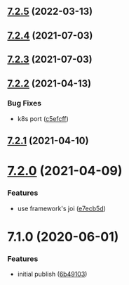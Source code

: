 ## [7.2.5](https://github.com/softwaregroup-bg/ut-port-skype/compare/v7.2.4...v7.2.5) (2022-03-13)



## [7.2.4](https://github.com/softwaregroup-bg/ut-port-skype/compare/v7.2.3...v7.2.4) (2021-07-03)



## [7.2.3](https://github.com/softwaregroup-bg/ut-port-skype/compare/v7.2.2...v7.2.3) (2021-07-03)



## [7.2.2](https://github.com/softwaregroup-bg/ut-port-skype/compare/v7.2.1...v7.2.2) (2021-04-13)


### Bug Fixes

* k8s port ([c5efcff](https://github.com/softwaregroup-bg/ut-port-skype/commit/c5efcff1b7223ec6f63aa9bf11fda3aff0f3156f))



## [7.2.1](https://github.com/softwaregroup-bg/ut-port-skype/compare/v7.2.0...v7.2.1) (2021-04-10)



# [7.2.0](https://github.com/softwaregroup-bg/ut-port-skype/compare/v7.1.0...v7.2.0) (2021-04-09)


### Features

* use framework's joi ([e7ecb5d](https://github.com/softwaregroup-bg/ut-port-skype/commit/e7ecb5d73fa1d2e16f1612ffab47221d2ebd4a2b))



# 7.1.0 (2020-06-01)


### Features

* initial publish ([6b49103](https://github.com/softwaregroup-bg/ut-port-skype/commit/6b491039338e913f7762e34b60dfb25acde94b50))



